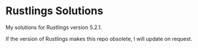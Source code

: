 # Rustlings Solutions

My solutions for Rustlings version 5.2.1.

If the version of Rustlings makes this repo obsolete, I will update on request.
